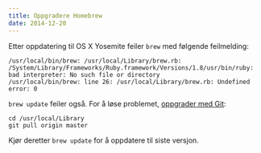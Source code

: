 ```yaml
---
title: Oppgradere Homebrew
date: 2014-12-20
---
```


Etter oppdatering til OS X Yosemite feiler `brew` med følgende feilmelding:

    /usr/local/bin/brew: /usr/local/Library/brew.rb: /System/Library/Frameworks/Ruby.framework/Versions/1.8/usr/bin/ruby: bad interpreter: No such file or directory
    /usr/local/bin/brew: line 26: /usr/local/Library/brew.rb: Undefined error: 0

`brew update` feiler også. For å løse problemet, [oppgrader med Git](http://apple.stackexchange.com/questions/153790/how-to-fix-brew-after-its-upgrade-to-yosemite):

    cd /usr/local/Library
    git pull origin master

Kjør deretter `brew update` for å oppdatere til siste versjon.
